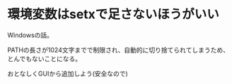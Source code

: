# 環境変数はsetxで足さないほうがいい

Windowsの話。

PATHの長さが1024文字までで制限され、自動的に切り捨てられてしまうため、とんでもないことになる。

おとなしくGUIから追加しよう(安全なので)